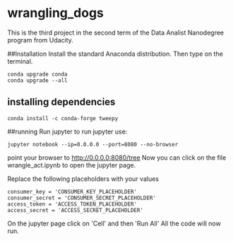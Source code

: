 # wrangling_dogs
This is the third project in the second term of the Data Analist Nanodegree program from Udacity.

##Installation 
Install the standard Anaconda distribution. Then type on the terminal.

```
conda upgrade conda
conda upgrade --all
```

## installing dependencies

```
conda install -c conda-forge tweepy
```

##running 
Run jupyter to run jupyter use:

```
jupyter notebook --ip=0.0.0.0 --port=8080 --no-browser
```
point your browser to
http://0.0.0.0:8080/tree Now you can click on the file wrangle_act.ipynb to open the jupyter page. 

Replace the following placeholders with your values

```
consumer_key = 'CONSUMER_KEY_PLACEHOLDER'
consumer_secret = 'CONSUMER_SECRET_PLACEHOLDER'
access_token = 'ACCESS_TOKEN_PLACEHOLDER'
access_secret = 'ACCESS_SECRET_PLACEHOLDER'
```

On the jupyter page click on 'Cell' and then 'Run All' All the code will now run.

